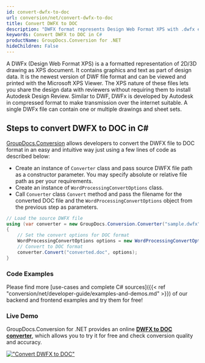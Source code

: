 ```yaml
---
id: convert-dwfx-to-doc
url: conversion/net/convert-dwfx-to-doc
title: Convert DWFX to DOC
description: "DWFX format represents Design Web Format XPS with .dwfx extension. Learn how to convert DWFX to DOC file programmatically in C# language using GroupDocs.Conversion for .NET library."
keywords: Convert DWFX to DOC in C#
productName: GroupDocs.Conversion for .NET
hideChildren: False
---
```


A DWFx (Design Web Format XPS) is a a formatted representation of 2D/3D drawing as XPS document. It contains graphics and text as part of design data. It is the newest version of DWF file format and can be viewed and printed with the Microsoft XPS Viewer. The XPS nature of these files lets you share the design data with reviewers without requiring them to install Autodesk Design Review. Similar to DWF, DWFx is developed by Autodesk in compressed format to make transmission over the internet suitable. A single DWFx file can contain one or multiple drawings and sheet sets.

## Steps to convert DWFX to DOC in C#

[GroupDocs.Conversion](https://products.groupdocs.com/conversion/net) allows developers to convert the DWFX file to DOC format in an easy and intuitive way just using a few lines of code as described below:

* Create an instance of `Converter` class and pass source DWFX file path as a constructor parameter. You may specify absolute or relative file path as per your requirements. 
* Create an instance of `WordProcessingConvertOptions` class.
* Call `Converter` class `Convert` method and pass the filename for the converted DOC file and the `WordProcessingConvertOptions` object from the previous step as parameters.

```csharp
// Load the source DWFX file
using (var converter = new GroupDocs.Conversion.Converter("sample.dwfx"))
{
    // Set the convert options for DOC format
    WordProcessingConvertOptions options = new WordProcessingConvertOptions();
    // Convert to DOC format
    converter.Convert("converted.doc", options);
}
```

### Code Examples

Please find more [use-cases and complete C# sources]({{< ref "conversion/net/developer-guide/examples-and-demos.md" >}}) of our backend and frontend examples and try them for free!

### Live Demo

GroupDocs.Conversion for .NET provides an online [**DWFX to DOC converter**](https://products.groupdocs.app/conversion/dwfx-to-doc), which allows you to try it for free and check conversion quality and accuracy.

[!["Convert DWFX to DOC"](conversion/net/images/convert-dwfx-to-doc.png)](https://products.groupdocs.app/conversion/dwfx-to-doc)